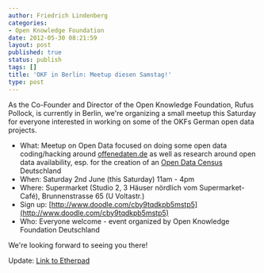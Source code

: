 ```yaml
---
author: Friedrich Lindenberg
categories:
- Open Knowledge Foundation
date: 2012-05-30 08:21:59
layout: post
published: true
status: publish
tags: []
title: 'OKF in Berlin: Meetup diesen Samstag!'
type: post
---
```


As the Co-Founder and Director of the Open Knowledge Foundation, Rufus Pollock, is currently in Berlin, we're organizing a small meetup this Saturday for everyone interested in working on some of the OKFs German open data projects. 

* What: Meetup on Open Data focused on doing some open data coding/hacking around [offenedaten.de](http://offenedaten.de/) as well as research around open data availability, esp. for the creation of an [Open Data Census](http://opengovernmentdata.org/census) Deutschland  
* When: Saturday 2nd June (this Saturday) 11am - 4pm  
* Where: Supermarket (Studio 2, 3 Häuser nördlich vom Supermarket-Café), Brunnenstrasse 65 (U Voltastr.)  
* Sign up: [http://www.doodle.com/cby9tqdkpb5mstp5](http://www.doodle.com/cby9tqdkpb5mstp5)  
* Who: Everyone welcome - event organized by Open Knowledge Foundation Deutschland

We're looking forward to seeing you there!

Update: [Link to Etherpad](http://de.okfnpad.org/hackup-may12)